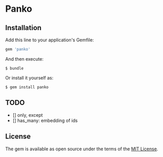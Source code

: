# Panko



## Installation

Add this line to your application's Gemfile:

```ruby
gem 'panko'
```

And then execute:

    $ bundle

Or install it yourself as:

    $ gem install panko


## TODO

- [] only, except
- [] has_many: embedding of ids


## License

The gem is available as open source under the terms of the [MIT License](http://opensource.org/licenses/MIT).

